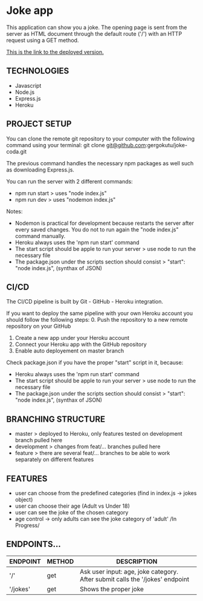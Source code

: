 # Joke app

This application can show you a joke. The opening page is sent from the server as HTML document through the default route ('/') with an HTTP request using a GET method.

[This is the link to the deployed version.](https://joke-code-server-gergokutu.herokuapp.com/)

## TECHNOLOGIES
- Javascript
- Node.js
- Express.js
- Heroku

## PROJECT SETUP

You can clone the remote git repository to your computer with the following command using your terminal:
git clone git@github.com:gergokutu/joke-coda.git

The previous command handles the necessary npm packages as well such as downloading Express.js.

You can run the server with 2 different commands:
- npm run start > uses "node index.js"
- npm run dev > uses "nodemon index.js"

Notes:
- Nodemon is practical for development because restarts the server after every saved changes. You do not to run again the "node index.js" command manually.
- Heroku always uses the 'npm run start' command
- The start script should be apple to run your server > use node to run the necessary file
- The package.json under the scripts section should consist > "start": "node index.js", (synthax of JSON)

## CI/CD

The CI/CD pipeline is built by Git - GitHub - Heroku integration.

If you want to deploy the same pipeline with your own Heroku account you should follow the following steps:
0. Push the repository to a new remote repository on your GitHub
1. Create a new app under your Heroku account
2. Connect your Heroku app with the GitHub repository
3. Enable auto deployement on master branch

Check package.json if you have the proper "start" script in it, because:
- Heroku always uses the 'npm run start' command
- The start script should be apple to run your server > use node to run the necessary file
- The package.json under the scripts section should consist > "start": "node index.js", (synthax of JSON)

## BRANCHING STRUCTURE
- master > deployed to Heroku, only features tested on development branch pulled here
- development > changes from feat/... branches pulled here
- feature > there are several feat/... branches to be able to work separately on different features 

## FEATURES
- user can choose from the predefined categories (find in index.js -> jokes object)
- user can choose their age (Adult vs Under 18)
- user can see the joke of the chosen category
- age control -> only adults can see the joke category of 'adult' /In Progress/

## ENDPOINTS...

| ENDPOINT | METHOD | DESCRIPTION |
| -------- | ------ | ------------------------- |
| '/' | get | Ask user input: age, joke category. After submit calls the '/jokes' endpoint|
| '/jokes' | get | Shows the proper joke |